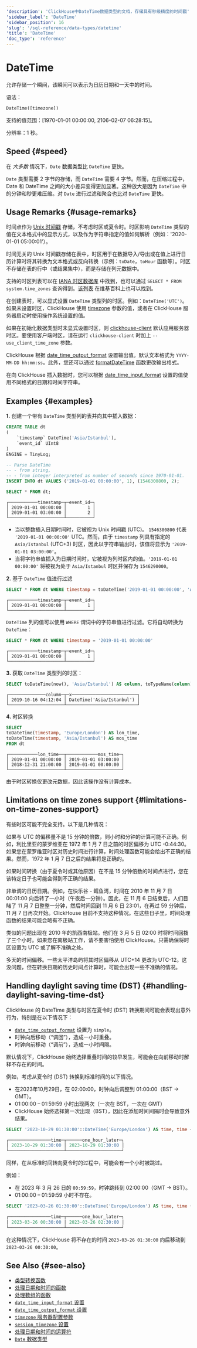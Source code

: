```yaml
---
'description': 'ClickHouse中DateTime数据类型的文档，存储具有秒级精度的时间戳'
'sidebar_label': 'DateTime'
'sidebar_position': 16
'slug': '/sql-reference/data-types/datetime'
'title': 'DateTime'
'doc_type': 'reference'
---
```



# DateTime

允许存储一个瞬间，该瞬间可以表示为日历日期和一天中的时间。

语法：

```sql
DateTime([timezone])
```

支持的值范围：\[1970-01-01 00:00:00, 2106-02-07 06:28:15\]。

分辨率：1 秒。

## Speed {#speed}

在 _大多数_ 情况下，`Date` 数据类型比 `DateTime` 更快。

`Date` 类型需要 2 字节的存储，而 `DateTime` 需要 4 字节。然而，在压缩过程中，Date 和 DateTime 之间的大小差异变得更加显著。这种放大是因为 `DateTime` 中的分钟和秒更难压缩。对 `Date` 进行过滤和聚合也比对 `DateTime` 更快。

## Usage Remarks {#usage-remarks}

时间点作为 [Unix 时间戳](https://en.wikipedia.org/wiki/Unix_time) 存储，不考虑时区或夏令时。时区影响 `DateTime` 类型的值在文本格式中的显示方式，以及作为字符串指定的值如何解析（例如：'2020-01-01 05:00:01'）。

时间无关的 Unix 时间戳存储在表中，时区用于在数据导入/导出或在值上进行日历计算时将其转换为文本格式或反向转换（示例：`toDate`，`toHour` 函数等）。时区不存储在表的行中（或结果集中），而是存储在列元数据中。

支持的时区列表可以在 [IANA 时区数据库](https://www.iana.org/time-zones) 中找到，也可以通过 `SELECT * FROM system.time_zones` 查询得到。[该列表](https://en.wikipedia.org/wiki/List_of_tz_database_time_zones) 在维基百科上也可以找到。

在创建表时，可以显式设置 `DateTime` 类型列的时区。例如：`DateTime('UTC')`。如果未设置时区，ClickHouse 使用 [timezone](../../operations/server-configuration-parameters/settings.md#timezone) 参数的值，或者在 ClickHouse 服务器启动时使用操作系统设置的值。

如果在初始化数据类型时未显式设置时区，则 [clickhouse-client](../../interfaces/cli.md) 默认应用服务器时区。要使用客户端时区，请在运行 `clickhouse-client` 时加上 `--use_client_time_zone` 参数。

ClickHouse 根据 [date_time_output_format](../../operations/settings/settings-formats.md#date_time_output_format) 设置输出值。默认文本格式为 `YYYY-MM-DD hh:mm:ss`。此外，您还可以通过 [formatDateTime](../../sql-reference/functions/date-time-functions.md#formatDateTime) 函数更改输出格式。

在向 ClickHouse 插入数据时，您可以根据 [date_time_input_format](../../operations/settings/settings-formats.md#date_time_input_format) 设置的值使用不同格式的日期和时间字符串。

## Examples {#examples}

**1.** 创建一个带有 `DateTime` 类型列的表并向其中插入数据：

```sql
CREATE TABLE dt
(
    `timestamp` DateTime('Asia/Istanbul'),
    `event_id` UInt8
)
ENGINE = TinyLog;
```

```sql
-- Parse DateTime
-- - from string,
-- - from integer interpreted as number of seconds since 1970-01-01.
INSERT INTO dt VALUES ('2019-01-01 00:00:00', 1), (1546300800, 2);

SELECT * FROM dt;
```

```text
┌───────────timestamp─┬─event_id─┐
│ 2019-01-01 00:00:00 │        1 │
│ 2019-01-01 03:00:00 │        2 │
└─────────────────────┴──────────┘
```

- 当以整数插入日期时间时，它被视为 Unix 时间戳 (UTC)。 `1546300800` 代表 `'2019-01-01 00:00:00'` UTC。然而，由于 `timestamp` 列具有指定的 `Asia/Istanbul` (UTC+3) 时区，因此以字符串输出时，该值将显示为 `'2019-01-01 03:00:00'`。
- 当将字符串值插入为日期时间时，它被视为列时区内的值。`'2019-01-01 00:00:00'` 将被视为处于 `Asia/Istanbul` 时区并保存为 `1546290000`。

**2.** 基于 `DateTime` 值进行过滤

```sql
SELECT * FROM dt WHERE timestamp = toDateTime('2019-01-01 00:00:00', 'Asia/Istanbul')
```

```text
┌───────────timestamp─┬─event_id─┐
│ 2019-01-01 00:00:00 │        1 │
└─────────────────────┴──────────┘
```

`DateTime` 列的值可以使用 `WHERE` 谓词中的字符串值进行过滤。它将自动转换为 `DateTime`：

```sql
SELECT * FROM dt WHERE timestamp = '2019-01-01 00:00:00'
```

```text
┌───────────timestamp─┬─event_id─┐
│ 2019-01-01 00:00:00 │        1 │
└─────────────────────┴──────────┘
```

**3.** 获取 `DateTime` 类型列的时区：

```sql
SELECT toDateTime(now(), 'Asia/Istanbul') AS column, toTypeName(column) AS x
```

```text
┌──────────────column─┬─x─────────────────────────┐
│ 2019-10-16 04:12:04 │ DateTime('Asia/Istanbul') │
└─────────────────────┴───────────────────────────┘
```

**4.** 时区转换

```sql
SELECT
toDateTime(timestamp, 'Europe/London') AS lon_time,
toDateTime(timestamp, 'Asia/Istanbul') AS mos_time
FROM dt
```

```text
┌───────────lon_time──┬────────────mos_time─┐
│ 2019-01-01 00:00:00 │ 2019-01-01 03:00:00 │
│ 2018-12-31 21:00:00 │ 2019-01-01 00:00:00 │
└─────────────────────┴─────────────────────┘
```

由于时区转换仅更改元数据，因此该操作没有计算成本。

## Limitations on time zones support {#limitations-on-time-zones-support}

有些时区可能不完全支持。以下是几种情况：

如果与 UTC 的偏移量不是 15 分钟的倍数，则小时和分钟的计算可能不正确。例如，利比里亚的蒙罗维亚在 1972 年 1 月 7 日之前的时区偏移为 UTC -0:44:30。如果您在蒙罗维亚时区对历史时间进行计算，时间处理函数可能会给出不正确的结果。然而，1972 年 1 月 7 日之后的结果将是正确的。

如果时间转换（由于夏令时或其他原因）在不是 15 分钟倍数的时间点进行，您在该特定日子也可能会得到不正确的结果。

非单调的日历日期。例如，在快乐谷 - 鳕鱼湾，时间在 2010 年 11 月 7 日 00:01:00 向后转了一小时（午夜后一分钟）。因此，在 11 月 6 日结束后，人们目睹了 11 月 7 日整整一分钟，然后时间回到 11 月 6 日 23:01，在再过 59 分钟后，11 月 7 日再次开始。ClickHouse 目前不支持这种情况。在这些日子里，时间处理函数的结果可能会略有不正确。

类似的问题出现在 2010 年的凯西南极站。他们在 3 月 5 日 02:00 时将时间回拨了三个小时。如果您在南极站工作，请不要害怕使用 ClickHouse。只需确保将时区设置为 UTC 或了解不准确之处。

多天的时间偏移。一些太平洋岛屿将其时区偏移从 UTC+14 更改为 UTC-12。这没问题，但在转换日期的历史时间点计算时，可能会出现一些不准确的情况。

## Handling daylight saving time (DST) {#handling-daylight-saving-time-dst}

ClickHouse 的 DateTime 类型与时区在夏令时 (DST) 转换期间可能会表现出意外行为，特别是在以下情况下：

- [`date_time_output_format`](../../operations/settings/settings-formats.md#date_time_output_format) 设置为 `simple`。
- 时钟向后移动（“调回”），造成一小时重叠。
- 时钟向前移动（“调前”），造成一小时间隔。

默认情况下，ClickHouse 始终选择重叠时间的较早发生，可能会在向前移动时解释不存在的时间。

例如，考虑从夏令时 (DST) 转换到标准时间的以下情况。

- 在2023年10月29日，在 02:00:00，时钟向后调整到 01:00:00（BST → GMT）。
- 01:00:00 – 01:59:59 小时出现两次（一次在 BST，一次在 GMT）
- ClickHouse 始终选择第一次出现（BST），因此在添加时间间隔时会导致意外结果。

```sql
SELECT '2023-10-29 01:30:00'::DateTime('Europe/London') AS time, time + toIntervalHour(1) AS one_hour_later

┌────────────────time─┬──────one_hour_later─┐
│ 2023-10-29 01:30:00 │ 2023-10-29 01:30:00 │
└─────────────────────┴─────────────────────┘
```

同样，在从标准时间转向夏令时的过程中，可能会有一个小时被跳过。

例如：

- 在 2023 年 3 月 26 日的 `00:59:59`，时钟跳转到 02:00:00（GMT → BST）。
- 01:00:00 – 01:59:59 小时不存在。

```sql
SELECT '2023-03-26 01:30:00'::DateTime('Europe/London') AS time, time + toIntervalHour(1) AS one_hour_later

┌────────────────time─┬──────one_hour_later─┐
│ 2023-03-26 00:30:00 │ 2023-03-26 02:30:00 │
└─────────────────────┴─────────────────────┘
```

在这种情况下，ClickHouse 将不存在的时间 `2023-03-26 01:30:00` 向后移动到 `2023-03-26 00:30:00`。

## See Also {#see-also}

- [类型转换函数](../../sql-reference/functions/type-conversion-functions.md)
- [处理日期和时间的函数](../../sql-reference/functions/date-time-functions.md)
- [处理数组的函数](../../sql-reference/functions/array-functions.md)
- [`date_time_input_format` 设置](../../operations/settings/settings-formats.md#date_time_input_format)
- [`date_time_output_format` 设置](../../operations/settings/settings-formats.md#date_time_output_format)
- [`timezone` 服务器配置参数](../../operations/server-configuration-parameters/settings.md#timezone)
- [`session_timezone` 设置](../../operations/settings/settings.md#session_timezone)
- [处理日期和时间的运算符](../../sql-reference/operators#operators-for-working-with-dates-and-times)
- [`Date` 数据类型](../../sql-reference/data-types/date.md)
